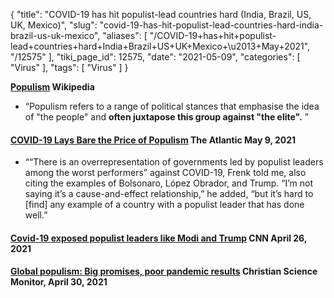 {
    "title": "COVID-19 has hit populist-lead countries hard (India, Brazil, US, UK, Mexico)",
    "slug": "covid-19-has-hit-populist-lead-countries-hard-india-brazil-us-uk-mexico",
    "aliases": [
        "/COVID-19+has+hit+populist-lead+countries+hard+India+Brazil+US+UK+Mexico+\u2013+May+2021",
        "/12575"
    ],
    "tiki_page_id": 12575,
    "date": "2021-05-09",
    "categories": [
        "Virus"
    ],
    "tags": [
        "Virus"
    ]
}


**[Populism](https://en.wikipedia.org/wiki/Populism) Wikipedia** 

* “Populism refers to a range of political stances that emphasise the idea of "the people" and  **often juxtapose this group against "the elite".** ”

#### [COVID-19 Lays Bare the Price of Populism](https://www.theatlantic.com/ideas/archive/2021/05/covid-19-lays-bare-price-populism/618838/?utm_source=feedburner&utm_medium=feed&utm_campaign=Feed%3A+TheAtlantic+%28The+Atlantic+-+Master+Feed%29) The Atlantic May 9, 2021

* ““There is an overrepresentation of governments led by populist leaders among the worst performers” against COVID-19, Frenk told me, also citing the examples of Bolsonaro, López Obrador, and Trump. “I’m not saying it’s a cause-and-effect relationship,” he added, “but it’s hard to <span>[find]</span> any example of a country with a populist leader that has done well.” 

#### [Covid-19 exposed populist leaders like Modi and Trump](https://www.cnn.com/2021/04/26/world/meanwhile-in-america-populism/index.html) CNN April 26, 2021

#### [Global populism: Big promises, poor pandemic results](https://www.csmonitor.com/World/2021/0430/Global-populism-Big-promises-poor-pandemic-results) Christian Science Monitor, April 30, 2021